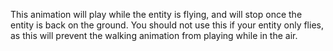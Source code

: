 This animation will play while the entity is flying, and will stop once the entity is back on the ground.
You should not use this if your entity only flies, as this will prevent the walking animation from playing while in the air.